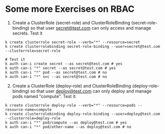 # Some more Exercises on RBAC

1. Create a ClusterRole (secret-role) and ClusterRoleBinding (secret-role-binding) so that user secret@test.com can only access and manage secrets. Test it

```
k create clusterrole secret-role --verb="*" --resource=secret
k create clusterrolebinding secret-role-binding --user=secret@test.com --clusterrole=secret-role

# Test it
k auth can-i create secret --as secret@test.com # yes
k auth can-i "*" secret --as secret@test.com # yes
k auth can-i "*" pod --as secret@test.com # no
k auth can-i "*" svc --as secret@test.com # no

```

2. Create a ClusterRole (deploy-role) and ClusterRoleBinding (deploy-role-binding) so that user deploy@test.com can only deploy and manage pods named "compute". Test it.

```
k create clusterrole deploy-role --verb="*" --resource=pods --resource-name=compute
k create clusterrolebinding deploy-role-binding --user=deploy@test.com --clusterrole=deploy-role
k auth can-i "*" pod/compute --as deploy@test.com # yes
k auth can-i "*" pod/other-name --as deploy@test.com # no
```
